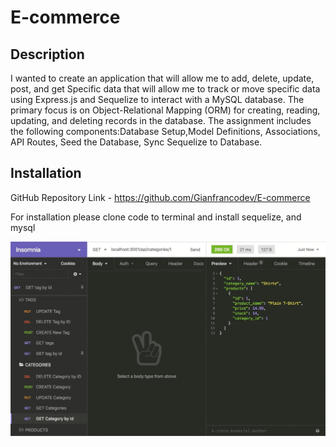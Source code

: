 # E-commerce


## Description

I wanted to create an application that will allow me to add, delete, update, post, and get Specific data that will allow me to track or move specific data using Express.js and Sequelize to interact with a MySQL database. The primary focus is on Object-Relational Mapping (ORM) for creating, reading, updating, and deleting records in the database. The assignment includes the following components:Database Setup,Model Definitions, Associations, API Routes, Seed the Database, Sync Sequelize to Database.


## Installation

GitHub Repository Link - https://github.com/Gianfrancodev/E-commerce



For installation please clone code to terminal and install sequelize, and mysql

![Alt text](Assets/13-orm-homework-demo-02.gif)

